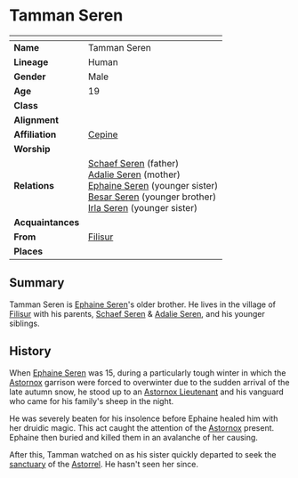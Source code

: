 # Tamman Seren

| []() | |
| --- | --- |
| **Name** | Tamman Seren |
| **Lineage** | Human |
| **Gender** | Male |
| **Age** | 19 |
| **Class** | |
| **Alignment** | |
| **Affiliation** | [Cepine](../lineages/cepine.md) |
| **Worship** | |
| **Relations** | [Schaef Seren](schaef-seren.md) (father)<br>[Adalie Seren](adalie-seren.md) (mother)<br>[Ephaine Seren](ephaine-seren.md) (younger sister)<br>[Besar Seren](besar-seren.md) (younger brother)<br>[Irla Seren](irla-seren.md) (younger sister) |
| **Acquaintances** | |
| **From** | [Filisur](../places/villages/filisur.md) |
| **Places** | |

## Summary

Tamman Seren is [Ephaine Seren](ephaine-seren.md)'s older brother. He lives in the village of [Filisur](../places/villages/filisur.md) with his parents, [Schaef Seren](schaef-seren.md) & [Adalie Seren](adalie-seren.md), and his younger siblings.

## History

When [Ephaine Seren](ephaine-seren.md) was 15, during a particularly tough winter in which the [Astornox](../organisations/government/astornox/astornox.md) garrison were forced to overwinter due to the sudden arrival of the late autumn snow, he stood up to an [Astornox Lieutenant](../organisations/government/astornox/ranks/astornox-lieutenant.md) and his vanguard who came for his family's sheep in the night.

He was severely beaten for his insolence before Ephaine healed him with her druidic magic. This act caught the attention of the [Astornox](../organisations/government/astornox/astornox.md) present. Ephaine then buried and killed them in an avalanche of her causing.

After this, Tamman watched on as his sister quickly departed to seek the [sanctuary](../organisations/government/astorrel/sanctuary.md) of the [Astorrel](../organisations/government/astorrel/astorrel.md). He hasn't seen her since.
